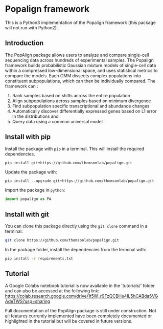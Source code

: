 # Popalign framework

This is a Python3 implementation of the Popalign framework (this package will not run with Python2).

## Introduction

The PopAlign package allows users to analyze and compare single-cell sequencing data across hundreds of experimental samples. The Popalign framework builds probabilistic Gaussian mixture models of single-cell data within a compressed low-dimensional space, and uses statistical metrics to compare the models. Each GMM dissects complex populations into constituent subpopulations, which can then be individually compared. The framework can : 
1) Rank samples based on shifts across the entire population 
2) Align subpopulations across samples based on minimum divergence 
3) Find subpopulation specific transcriptional and abundance changes 
4) Automatically discover differentially expressed genes based on L1 error in the distributions and 
5) Query data using a common universal model

## Install with pip

Install the package with `pip` in a terminal. This will install the required dependencies.
```sh
pip install git+https://github.com/thomsonlab/popalign.git
```

Update the package with:
```
pip install --upgrade git+https://github.com/thomsonlab/popalign.git
```

Import the package in `python`:
```python
import popalign as PA
```

## Install with git

You can clone this package directly using the `git clone` command in a terminal:
```sh
git clone https://github.com/thomsonlab/popalign.git
```

In the package folder, install the dependencies from the terminal with:
```sh
pip install -r requirements.txt
```

## Tutorial

A Google Colabs notebook tutorial is now available in the 'tutorials/' folder and can also be accessed at the following link: 
https://colab.research.google.com/drive/1t5W_r9FzQCBHe4IL5hCABda5VGAdeTWS?usp=sharing

Full documentation of the PopAlign package is still under construction. Not all features currently implemented have been completely documented or highlighted in the tutorial but will be covered in future versions. 
